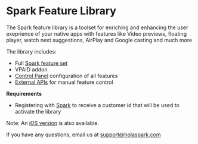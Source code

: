 # Spark Feature Library

The Spark feature library is a toolset for enriching and enhancing the user exeprience of your native apps with features like Video previews, floating player, watch next suggestions, AirPlay and Google casting and much more

The library includes:
- Full [Spark feature set](https://holaspark.com) 
- VPAID addon 
- [Control Panel](https://holaspark.com/?need_login=1) configuration of all features
- [External APIs](https://docs.google.com/document/d/1Rh8TWTDyBdkLnnr4RVnRNZ1bSltT5NIn5dcNpdxxdQE/edit#heading=h.uo3s9j23kuim) for manual feature control

**Requirements**
- Registering with [Spark](https://holaspark.com) to receive a customer id that will be used to activate the library

Note: An [iOS version](https://github.com/hola/spark_ios_sdk) is also available.

If you have any questions, email us at support@holaspark.com
